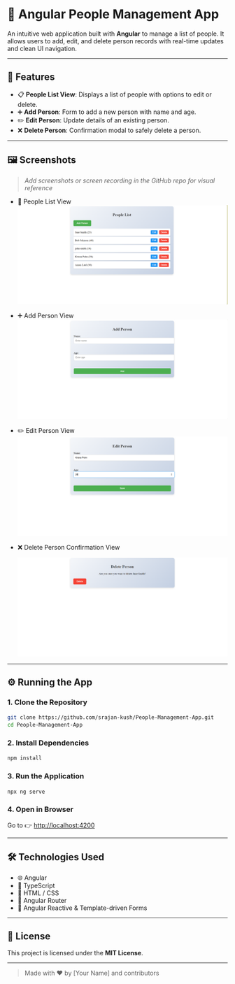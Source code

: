 # 👥 Angular People Management App

An intuitive web application built with **Angular** to manage a list of people. It allows users to add, edit, and delete person records with real-time updates and clean UI navigation.

---

## 🚀 Features

- 📋 **People List View**: Displays a list of people with options to edit or delete.
- ➕ **Add Person**: Form to add a new person with name and age.
- ✏️ **Edit Person**: Update details of an existing person.
- ❌ **Delete Person**: Confirmation modal to safely delete a person.

---

## 🖼️ Screenshots

> _Add screenshots or screen recording in the GitHub repo for visual reference_

- 📄 People List View
  ![People List View](https://github.com/amansaroj9616/People-Management-Frontend/blob/6b70972226ee3b399788531c03614cac8d1ce25a/screenshots/people-list.png)
- ➕ Add Person View
    ![Add Person View](https://github.com/amansaroj9616/People-Management-Frontend/blob/6b70972226ee3b399788531c03614cac8d1ce25a/screenshots/add-person.png)
- ✏️ Edit Person View
    ![Edit Person View](https://github.com/amansaroj9616/People-Management-Frontend/blob/6b70972226ee3b399788531c03614cac8d1ce25a/screenshots/edit-person.png)
- ❌ Delete Person Confirmation View
  
    ![Delete Person Confirmation View](https://github.com/amansaroj9616/People-Management-Frontend/blob/6b70972226ee3b399788531c03614cac8d1ce25a/screenshots/delete-person.png)

---

## ⚙️ Running the App

### 1. Clone the Repository
```bash
git clone https://github.com/srajan-kush/People-Management-App.git
cd People-Management-App
```

### 2. Install Dependencies
```bash
npm install
```

### 3. Run the Application
```bash
npx ng serve
```

### 4. Open in Browser
Go to 👉 [http://localhost:4200](http://localhost:4200)

---

## 🛠 Technologies Used

- 🌐 Angular
- 🧠 TypeScript
- 🎨 HTML / CSS
- 🧭 Angular Router
- 📝 Angular Reactive & Template-driven Forms

---

## 📄 License

This project is licensed under the **MIT License**.

---

> Made with ❤️ by [Your Name] and contributors

